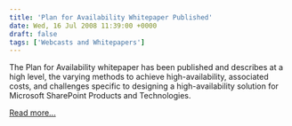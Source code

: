 ```yaml
---
title: 'Plan for Availability Whitepaper Published'
date: Wed, 16 Jul 2008 11:39:00 +0000
draft: false
tags: ['Webcasts and Whitepapers']
---
```


The Plan for Availability whitepaper has been published and describes at a high level, the varying methods to achieve high-availability, associated costs, and challenges specific to designing a high-availability solution for Microsoft SharePoint Products and Technologies.

[Read more...](http://technet.microsoft.com/en-us/library/cc748824(TechNet.10).aspx)